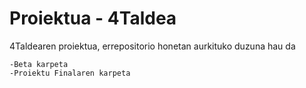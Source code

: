# Proiektua - 4Taldea

4Taldearen proiektua, errepositorio honetan aurkituko duzuna hau da

	-Beta karpeta
	-Proiektu Finalaren karpeta
	

